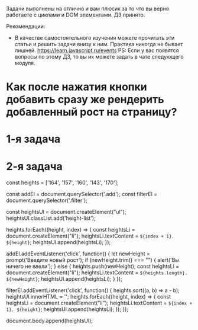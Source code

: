 Задачи выполнены на отлично и вам плюсик за то что вы верно работаете с циклами и DOM элементами.
ДЗ принято.


Рекомендации:
- В качестве самостоятельного изучения можете прочитать эти статьи и решить задачи внизу к ним. Практика никогда не бывает лишней.
https://learn.javascript.ru/events
PS: Если у вас появятся вопросы по этому ДЗ, то вы их можете задать в чате следующего модуля.


# Как после нажатия кнопки добавить сразу же рендерить добавленный рост на страницу?

# 1-я задача


# 2-я задача
const heights = ['164', '157', '160', '143', '170'];

  const addEl = document.querySelector('.add');
  const filterEl = document.querySelector('.filter');

  const heightsUl = document.createElement("ul");
  heightsUl.classList.add('height-list');

  heights.forEach((height, index) => {
    const heightsLi = document.createElement("li");
    heightsLi.textContent = `${index + 1}. ${height}`;
    heightsUl.append(heightsLi);
  });

  addEl.addEventListener('click', function() {
    let newHeight = prompt('Введите новый рост');
    if (newHeight.trim() === "") {
      alert('Вы ничего не ввели');
    } else {
      heights.push(newHeight);
      const heightsLi = document.createElement("li");
      heightsLi.textContent = `${heights.length}. ${newHeight}`;
      heightsUl.append(heightsLi);
    }
  });

  filterEl.addEventListener('click', function() {
    heights.sort((a, b) => a - b);
    heightsUl.innerHTML = '';
    heights.forEach((height, index) => {
      const heightsLi = document.createElement("li");
      heightsLi.textContent = `${index + 1}. ${height}`;
      heightsUl.append(heightsLi);
    });
  });


  document.body.append(heightsUl);
